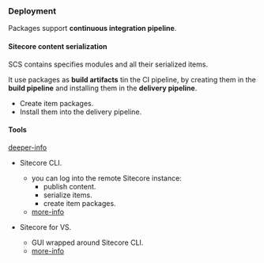 ### Deployment

Packages support **continuous integration pipeline**.

#### Sitecore content serialization

SCS contains specifies modules and all their serialized items.

It use packages as **build artifacts** tin the CI pipeline, by creating them in the **build pipeline** and installing them in the **delivery pipeline**.

- Create item packages.
- Install them into the delivery pipeline.

#### Tools
[deeper-info](./../ContentSerializationSystem/2_serializationTools.md)

- Sitecore CLI.
    - you can log into the remote Sitecore instance:
        - publish content.
        - serialize items.
        - create item packages.
    - [more-info](./../ContentSerializationSystem/3_commandLineInterface.md)

- Sitecore for VS.
    - GUI wrapped around Sitecore CLI.
    - [more-info](./../ContentSerializationSystem/4_sitecoreForVisualStudio.md)
